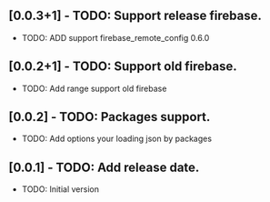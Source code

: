 ## [0.0.3+1] - TODO: Support release firebase.

- TODO: ADD support firebase_remote_config 0.6.0

## [0.0.2+1] - TODO: Support old firebase.

- TODO: Add range support old firebase

## [0.0.2] - TODO: Packages support.

- TODO: Add options your loading json by packages

## [0.0.1] - TODO: Add release date.

- TODO: Initial version
